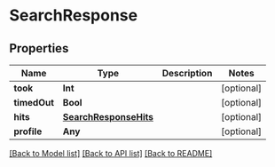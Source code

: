 # SearchResponse

## Properties
Name | Type | Description | Notes
------------ | ------------- | ------------- | -------------
**took** | **Int** |  | [optional] 
**timedOut** | **Bool** |  | [optional] 
**hits** | [**SearchResponseHits**](SearchResponseHits.md) |  | [optional] 
**profile** | **Any** |  | [optional] 

[[Back to Model list]](../README.md#documentation-for-models) [[Back to API list]](../README.md#documentation-for-api-endpoints) [[Back to README]](../README.md)


